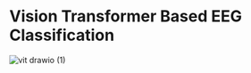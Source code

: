 # Vision Transformer Based EEG Classification
![vit drawio (1)](https://github.com/MohrezSheikh/ViT-EEG/assets/68335653/47c90dc1-daa0-4061-8041-cbac2efb034c)
